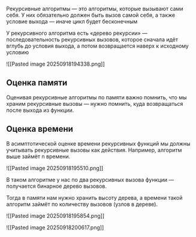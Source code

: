 Рекурсивные алгоритмы — это алгоритмы, которые вызывают сами себя. У них обязательно должен быть вызов самой себя, а также условие выхода — иначе цикл будет бесконечным

У рекурсивного алгоритма есть «дерево рекурсии» — последовательность рекурсивных вызовов, которое сначала идёт вглубь до условия выхода, а потом возвращается наверх к исходному условию

![[Pasted image 20250918194338.png]]
## Оценка памяти

Оценивая рекурсивные алгоритмы по памяти важно помнить, что мы храним рекурсивные вызовы — нужно помнить, куда возвращаться после выхода из функции. 
## Оценка времени

В асимптотической оценке времени рекурсивных функций мы должны учитывать рекурсивные вызовы как действия. Например, алгоритм выше займёт n времени.

![[Pasted image 20250918195510.png]]

В таком алгоритме у нас по два рекурсивных вызова функции — получается бинарное дерево вызовов.

Тогда в памяти нам нужно хранить высоту дерева, а времени такой алгоритм займёт по количеству вызовов (узлов в дереве).

![[Pasted image 20250918195854.png]]

![[Pasted image 20250918200617.png]]

